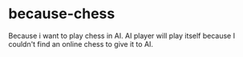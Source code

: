 # because-chess
Because i want to play chess in AI. 
AI player will play itself because I couldn't find an online chess to give it to AI.
